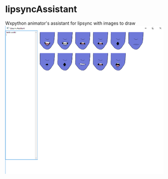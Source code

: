 # lipsyncAssistant
Wxpython animator's assistant for lipsync with images to draw 
![](https://github.com/fruffers/lipsyncAssistant/blob/master/pngs/promo_1.PNG)
